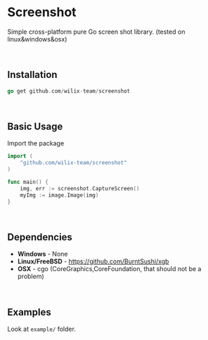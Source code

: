 # Screenshot
Simple cross-platform pure Go screen shot library. (tested on linux&windows&osx)

<br/>

## Installation
```go
go get github.com/wilix-team/screenshot
```

<br/>

## Basic Usage
Import the package
```go
import (
    "github.com/wilix-team/screenshot"
)
```

```go
func main() {
    img, err := screenshot.CaptureScreen()
    myImg := image.Image(img)
}
```


<br/>

## Dependencies
* **Windows** - None
* **Linux/FreeBSD** - https://github.com/BurntSushi/xgb
* **OSX** - cgo (CoreGraphics,CoreFoundation, that should not be a problem)

<br/>

## Examples
Look at `example/` folder.
